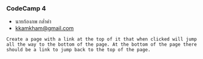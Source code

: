 ### CodeCamp 4

- นายก้องภพ กล่ำคำ
- kkamkham@gmail.com

```
Create a page with a link at the top of it that when clicked will jump all the way to the bottom of the page. At the bottom of the page there should be a link to jump back to the top of the page.
```
